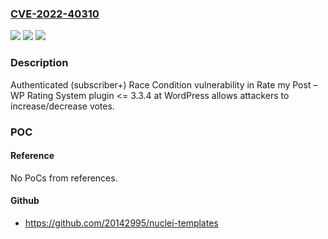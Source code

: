 ### [CVE-2022-40310](https://cve.mitre.org/cgi-bin/cvename.cgi?name=CVE-2022-40310)
![](https://img.shields.io/static/v1?label=Product&message=Rate%20my%20Post%20%E2%80%93%20WP%20Rating%20System%20(WordPress%20plugin)&color=blue)
![](https://img.shields.io/static/v1?label=Version&message=%3C%3D%203.3.4%3C%3D%203.3.4%20&color=brighgreen)
![](https://img.shields.io/static/v1?label=Vulnerability&message=Race%20condition&color=brighgreen)

### Description

Authenticated (subscriber+) Race Condition vulnerability in Rate my Post – WP Rating System plugin <= 3.3.4 at WordPress allows attackers to increase/decrease votes.

### POC

#### Reference
No PoCs from references.

#### Github
- https://github.com/20142995/nuclei-templates

